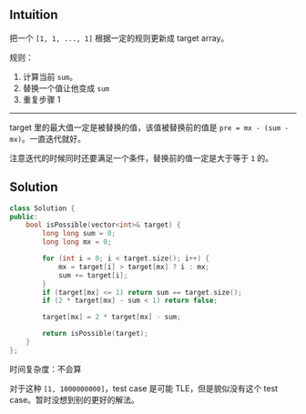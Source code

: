 ## Intuition

把一个 `[1, 1, ..., 1]` 根据一定的规则更新成 target array。

规则：

1. 计算当前 `sum`。
2. 替换一个值让他变成 `sum`
3. 重复步骤 1

----

target 里的最大值一定是被替换的值，该值被替换前的值是 `pre = mx - (sum - mx)`。一直迭代就好。

注意迭代的时候同时还要满足一个条件，替换前的值一定是大于等于 `1` 的。

## Solution

```cpp
class Solution {
public:
    bool isPossible(vector<int>& target) {
        long long sum = 0;
        long long mx = 0;

        for (int i = 0; i < target.size(); i++) {
            mx = target[i] > target[mx] ? i : mx;
            sum += target[i];
        }
        if (target[mx] <= 1) return sum == target.size();
        if (2 * target[mx] - sum < 1) return false;

        target[mx] = 2 * target[mx] - sum;

        return isPossible(target);
    }
};
```

时间复杂度：不会算

对于这种 `[1, 1000000000]`，test case 是可能 TLE，但是貌似没有这个 test case。暂时没想到别的更好的解法。